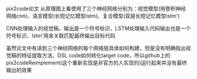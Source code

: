 pix2code论文
从原理图上看使用了三个神经网络分别为：视觉模型(用卷积神经网络cnn)、语言模型(长短记忆模型lstm)、复合模型(双层长短记忆模型lstm')

CNN处理输入的视觉稿，输出是一个符号标识、LSTM处理输入代码输出也是一个符号标识、lstm'用来关联匹配最终输出目标代码

虽然论文中有讲到三个神经网络的每个网络层具体如何构建，但是没有明确指出视觉稿的特征提取方法、DSL code如何转化target code，所以github上的pix2codeReimplement(这个重新实现是非官方的人实现的)运行起来并没有最终输出的效果
